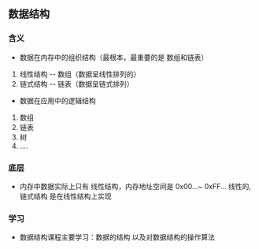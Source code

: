 ## 数据结构
### 含义
* 数据在内存中的组织结构（最根本，最重要的是 数组和链表）
1. 线性结构 -- 数组（数据呈线性排列的）
2. 链式结构 -- 链表（数据呈链式排列）
* 数据在应用中的逻辑结构
1. 数组
2. 链表
3. 树
4. ....

### 底层
* 内存中数据实际上只有 线性结构，内存地址空间是 0x00...~ 0xFF... 线性的,链式结构 是在线性结构上实现

### 学习
* 数据结构课程主要学习：数据的结构 以及对数据结构的操作算法

## 
